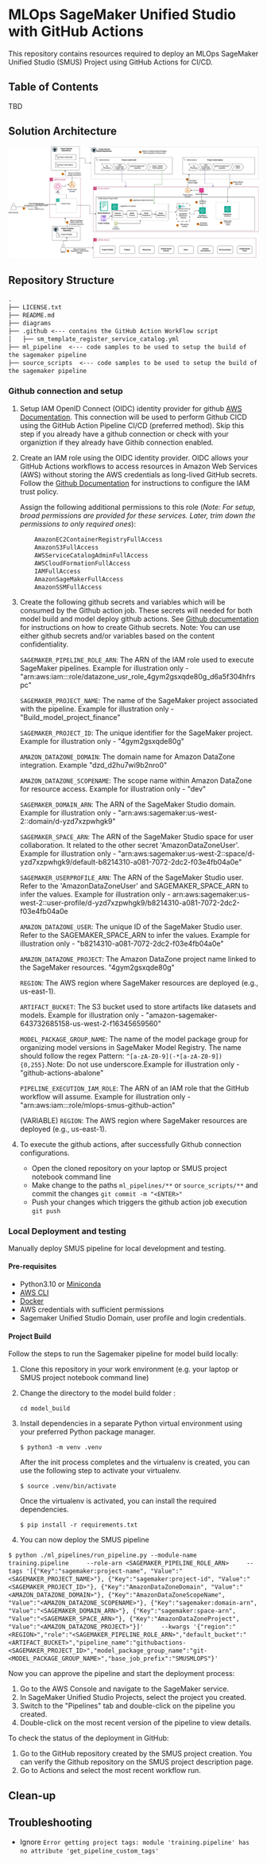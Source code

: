 # MLOps SageMaker Unified Studio with GitHub Actions

This repository contains resources required to deploy an MLOps SageMaker Unified Studio (SMUS) Project using GitHub Actions for CI/CD.

## Table of Contents
TBD

## Solution Architecture

![mlops project architecture](diagrams/github_action_mlops_architecture.jpg)

## Repository Structure

```
.
├── LICENSE.txt
├── README.md
├── diagrams
├── .github <--- contains the GitHub Action WorkFlow script
│   ├── sm_template_register_service_catalog.yml
├── ml_pipeline  <--- code samples to be used to setup the build of the sagemaker pipeline
├── source_scripts  <--- code samples to be used to setup the build of the sagemaker pipeline
```


### Github connection and setup

1. Setup IAM OpenID Connect (OIDC) identity provider for github [AWS Documentation](https://docs.github.com/en/actions/security-for-github-actions/security-hardening-your-deployments/configuring-openid-connect-in-amazon-web-services). This connection will be used to perform Github CICD using the GitHub Action Pipeline CI/CD (preferred method). Skip this step if you already have a github connection or check with your organiztion if they already have Githib connection enabled.

2. Create an IAM role using the OIDC identity provider. OIDC allows your GitHub Actions workflows to access resources in Amazon Web Services (AWS) without storing the AWS credentials as long-lived GitHub secrets. Follow the [Github Documentation](https://docs.github.com/en/actions/deployment/security-hardening-your-deployments/configuring-openid-connect-in-amazon-web-services) for instructions to configure the IAM trust policy.


    Assign the following additional permissions to this role (_Note: For setup, broad permissions are provided for these services. Later, trim down the permissions to only required ones_):
    ```
        AmazonEC2ContainerRegistryFullAccess
        AmazonS3FullAccess
        AWSServiceCatalogAdminFullAccess
        AWSCloudFormationFullAccess
        IAMFullAccess
        AmazonSageMakerFullAccess
        AmazonSSMFullAccess
    ```

3. Create the following github secrets and variables which will be consumed by the Github action job. These secrets will needed for both model build and model deploy github actions. See [Github documentation](http://docs.github.com/en/actions/security-for-github-actions/security-guides/using-secrets-in-github-actions) for instructions on how to create Github secrets. Note: You can use either github secrets and/or variables based on the content confidentiality.

    `SAGEMAKER_PIPELINE_ROLE_ARN`: The ARN of the IAM role used to execute SageMaker pipelines. Example for illustration only - "arn:aws:iam::<account-id>:role/datazone_usr_role_4gym2gsxqde80g_d6a5f304hfrspc"

    `SAGEMAKER_PROJECT_NAME`: The name of the SageMaker project associated with the pipeline. Example for illustration only - "Build_model_project_finance"

    `SAGEMAKER_PROJECT_ID`: The unique identifier for the SageMaker project. Example for illustration only - "4gym2gsxqde80g"

    `AMAZON_DATAZONE_DOMAIN`: The domain name for Amazon DataZone integration. Example "dzd_d2hu7wi9b2nro0"

    `AMAZON_DATAZONE_SCOPENAME`: The scope name within Amazon DataZone for resource access. Example for illustration only - "dev"

    `SAGEMAKER_DOMAIN_ARN`: The ARN of the SageMaker Studio domain. Example for illustration only - "arn:aws:sagemaker:us-west-2:<account-id>:domain/d-yzd7xzpwhgk9"

    `SAGEMAKER_SPACE_ARN`: The ARN of the SageMaker Studio space for user collaboration. It related to the other secret 'AmazonDataZoneUser'. Example for illustration only - "arn:aws:sagemaker:us-west-2:<account-id>:space/d-yzd7xzpwhgk9/default-b8214310-a081-7072-2dc2-f03e4fb04a0e"

    `SAGEMAKER_USERPROFILE_ARN`: The ARN of the SageMaker Studio user. Refer to the 'AmazonDataZoneUser' and SAGEMAKER_SPACE_ARN to infer the values. Example for illustration only - arn:aws:sagemaker:us-west-2:<account-id>:user-profile/d-yzd7xzpwhgk9/b8214310-a081-7072-2dc2-f03e4fb04a0e

    `AMAZON_DATAZONE_USER`: The unique ID of the SageMaker Studio user. Refer to the SAGEMAKER_SPACE_ARN to infer the values. Example for illustration only - "b8214310-a081-7072-2dc2-f03e4fb04a0e"

    `AMAZON_DATAZONE_PROJECT`: The Amazon DataZone project name linked to the SageMaker resources. "4gym2gsxqde80g"

    `REGION`: The AWS region where SageMaker resources are deployed (e.g., us-east-1).

    `ARTIFACT_BUCKET`: The S3 bucket used to store artifacts like datasets and models. Example for illustration only - "amazon-sagemaker-643732685158-us-west-2-f16345659560"

    `MODEL_PACKAGE_GROUP_NAME`: The name of the model package group for organizing model versions in SageMaker Model Registry. The name should follow the regex Pattern: `^[a-zA-Z0-9](-*[a-zA-Z0-9]){0,255}`.Note: Do not use underscore.Example for illustration only - "github-actions-abalone"

    `PIPELINE_EXECUTION_IAM_ROLE`: The ARN of an IAM role that the GitHub workflow will assume. Example for illustration only - "arn:aws:iam::<account-id>:role/mlops-smus-github-action"
    
    (VARIABLE) `REGION`: The AWS region where SageMaker resources are deployed (e.g., us-east-1).

4. To execute the github actions, after successfully Github connection configurations. 
    * Open the cloned repository on your laptop or SMUS project notebook command line
    * Make change to the paths `ml_pipelines/**` or `source_scripts/**` and commit the changes `git commit -m "<ENTER>"`
    * Push your changes which triggers the github action job execution `git push`


### Local Deployment and testing
Manually deploy SMUS pipeline for local development and testing.

#### Pre-requisites

   * Python3.10 or [Miniconda](https://docs.conda.io/en/latest/miniconda.html)
   * [AWS CLI](https://aws.amazon.com/cli/)
   * [Docker](https://docs.docker.com/desktop/)
   * AWS credentials with sufficient permissions
   * Sagemaker Unified Studio Domain, user profile and login credentials.


#### Project Build

Follow the steps to run the Sagemaker pipeline for model build locally:

1. Clone this repository in your work environment (e.g. your laptop or SMUS project notebook command line)

2. Change the directory to the model build folder : 

    ```
    cd model_build
    ```
3. Install dependencies in a separate Python virtual environment using your preferred Python package manager.

    ```
    $ python3 -m venv .venv
    ```

    After the init process completes and the virtualenv is created, you can use the following
    step to activate your virtualenv.

    ```
    $ source .venv/bin/activate
    ```

    Once the virtualenv is activated, you can install the required dependencies.

    ```
    $ pip install -r requirements.txt
    ```

4. You can now deploy the SMUS pipeline 

```
$ python ./ml_pipelines/run_pipeline.py --module-name training.pipeline     --role-arn <SAGEMAKER_PIPELINE_ROLE_ARN>     --tags '[{"Key":"sagemaker:project-name", "Value":"<SAGEMAKER_PROJECT_NAME>"}, {"Key":"sagemaker:project-id", "Value":"<SAGEMAKER_PROJECT_ID>"}, {"Key":"AmazonDataZoneDomain", "Value":"<AMAZON_DATAZONE_DOMAIN>"}, {"Key":"AmazonDataZoneScopeName", "Value":"<AMAZON_DATAZONE_SCOPENAME>"}, {"Key":"sagemaker:domain-arn", "Value":"<SAGEMAKER_DOMAIN_ARN>"}, {"Key":"sagemaker:space-arn", "Value":"<SAGEMAKER_SPACE_ARN>"}, {"Key":"AmazonDataZoneProject", "Value":"<AMAZON_DATAZONE_PROJECT>"}]'     --kwargs '{"region":"<REGION>","role":"<SAGEMAKER_PIPELINE_ROLE_ARN>","default_bucket":"<ARTIFACT_BUCKET>","pipeline_name":"githubactions-<SAGEMAKER_PROJECT_ID>","model_package_group_name":"git-<MODEL_PACKAGE_GROUP_NAME>","base_job_prefix":"SMUSMLOPS"}'
```

Now you can approve the pipeline and start the deployment process:
1. Go to the AWS Console and navigate to the SageMaker service.
2. In SageMaker Unified Studio Projects, select the project you created.
3. Switch to the "Pipelines" tab and double-click on the pipeline you created.
4. Double-click on the most recent version of the pipeline to view details.

To check the status of the deployment in GitHub:
1. Go to the GitHub repository created by the SMUS project creation. You can verify the Github repository on the SMUS project description page.
2. Go to Actions and select the most recent workflow run.

## Clean-up

## Troubleshooting
- Ignore `Error getting project tags: module 'training.pipeline' has no attribute 'get_pipeline_custom_tags'`
